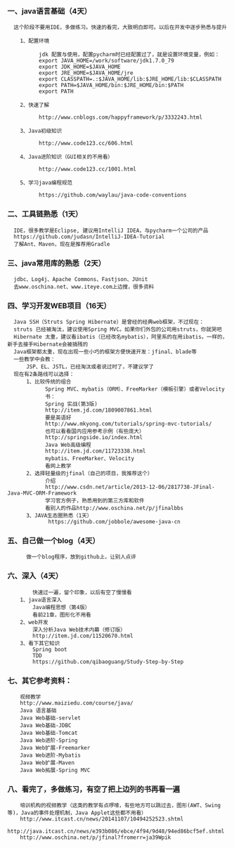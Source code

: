 ### 一、java语言基础（4天）

      这个阶段不要用IDE，多做练习。快速的看完，大致明白即可。以后在开发中逐步熟悉与提升
      
        1、配置环境

              jdk 配置与使用，配置pycharm时已经配置过了，就是设置环境变量，例如：
              export JAVA_HOME=/work/software/jdk1.7.0_79
              export JDK_HOME=$JAVA_HOME
              export JRE_HOME=$JAVA_HOME/jre
              export CLASSPATH=.:$JAVA_HOME/lib:$JRE_HOME/lib:$CLASSPATH
              export PATH=$JAVA_HOME/bin:$JRE_HOME/bin:$PATH
              export PATH

        2、快速了解

              http://www.cnblogs.com/happyframework/p/3332243.html

        3、Java初级知识

              http://www.code123.cc/606.html

        4、Java进阶知识（GUI相关的不用看）

              http://www.code123.cc/1001.html

        5、学习java编程规范

              https://github.com/waylau/java-code-conventions
        
### 二、工具链熟悉（1天）

      IDE，很多教学是Eclipse, 建议用IntelliJ IDEA，与pycharm一个公司的产品 
      https://github.com/judasn/IntelliJ-IDEA-Tutorial
      了解Ant、Maven，现在是推荐用Gradle 
      
### 三、java常用库的熟悉（2天）

      jdbc、Log4j、Apache Commons、Fastjson、JUnit
      去www.oschina.net、www.iteye.com上边搜，很多资料
      
### 四、学习开发WEB项目（16天） 

      Java SSH（Struts Spring Hibernate）是曾经的经典web框架，不过现在：
      struts 已经被淘汰，建议使用Spring MVC。如果你们外包的公司用struts，你就哭吧
      Hibernate 太重，建议看ibatis（已经改名mybatis），阿里系的在用ibatis。一样的，新手去接手Hibernate会被搞残的
      Java框架都太重，现在出现一些小巧的框架方便快速开发：jfinal、blade等
      一些教学中会教：
          JSP、EL、JSTL，已经淘汰或者说过时了，不建议学了
      现在有2条路线可以选择：
          1、比较传统的组合
                Spring MVC、mybatis（ORM）、FreeMarker（模板引擎）或者Velocity
                书：
                Spring 实战(第3版)
                http://item.jd.com/1809007861.html
                要是英语好
                http://www.mkyong.com/tutorials/spring-mvc-tutorials/
                也可以看看国内应用参考示例（有些庞大）
                http://springside.io/index.html
                Java Web高级编程
                http://item.jd.com/11723338.html
                mybatis、FreeMarker、Velocity
                看网上教学
          2、选择轻量级的jfinal（自己的项目，我推荐这个）
                介绍
                http://www.csdn.net/article/2013-12-06/2817738-JFinal-Java-MVC-ORM-Framework
                学习官方例子，熟悉用到的第三方库和软件
                看别人的作品http://www.oschina.net/p/jfinalbbs 
          3、JAVA生态圈熟悉（1天）
                 https://github.com/jobbole/awesome-java-cn
          
### 五、自己做一个blog（4天）

          做一个blog程序，放到github上，让别人点评
          
### 六、深入（4天）

            快速过一遍，留个印象，以后有空了慢慢看
        1、java语言深入
            Java编程思想（第4版）
            看前21章，图形化不用看
        2、web开发
            深入分析Java Web技术内幕（修订版）
            http://item.jd.com/11520670.html
        3、看下其它知识
            Spring boot
            TDD
            https://github.com/qibaoguang/Study-Step-by-Step
            
### 七、其它参考资料：

        视频教学
        http://www.maiziedu.com/course/java/
        Java 语言基础
        Java Web基础-servlet
        Java Web基础-JDBC
        Java Web基础-Tomcat
        Java Web进阶-Spring
        Java Web扩展-Freemarker
        Java Web进阶-Mybatis
        Java Web扩展-Maven
        Java Web拓展-Spring MVC
### 八、看完了，多做练习，有空了把上边列的书再看一遍

        培训机构的视频教学（这类的教学有点啰嗦，有些地方可以跳过去，图形(AWT、Swing等)，Java的事件处理机制，Java Applet这些都不用看）
        http://www.itcast.cn/news/20141107/10494252523.shtml
        http://java.itcast.cn/news/e393b086/ebce/4f94/9d48/94ed86bcf5ef.shtml
        http://www.oschina.net/p/jfinal?fromerr=ja39Wpik
